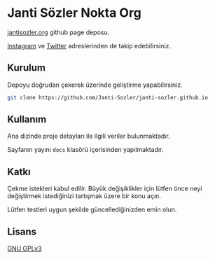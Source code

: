 # Janti Sözler Nokta Org

[jantisozler.org](jantisozler.org) github page deposu.

[Instagram](https://www.instagram.com/jantisozlerorg/) 
ve 
[Twitter](https://twitter.com/JantiSozlerOrg)
adreslerinden de takip edebilirsiniz.

## Kurulum

Depoyu doğrudan çekerek üzerinde geliştirme yapabilirsiniz.

```bash
git clone https://github.com/Janti-Sozler/janti-sozler.github.io
```

## Kullanım

Ana dizinde proje detayları ile ilgili veriler bulunmaktadır.

Sayfanın yayını ```docs``` klasörü içerisinden yapılmaktadır.

## Katkı
Çekme istekleri kabul edilir. Büyük değişiklikler için lütfen önce neyi değiştirmek istediğinizi tartışmak üzere bir konu açın.

Lütfen testleri uygun şekilde güncellediğinizden emin olun.

## Lisans
[GNU GPLv3](https://choosealicense.com/licenses/gpl-3.0/)